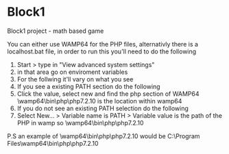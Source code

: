 # Block1
Block1 project - math based game

You can either use WAMP64 for the PHP files, alternativly there is a localhost.bat file, in order to run this you'll need to do the following

1) Start > type in "View advanced system settings"
2) in that area go on enviroment variables
3) For the follwing it'll vary on what you see
4) If you see a existing PATH section do the following
5) Click the value, select new and find the php section of WAMP64 \wamp64\bin\php\php7.2.10 is the location within wamp64
6) If you do not see an existing PATH selection do the following
7) Select New... > Variable name is PATH > Variable value is the path of the PHP in wamp so \wamp64\bin\php\php7.2.10




P.S an example of \wamp64\bin\php\php7.2.10 would be C:\Program Files\wamp64\bin\php\php7.2.10
